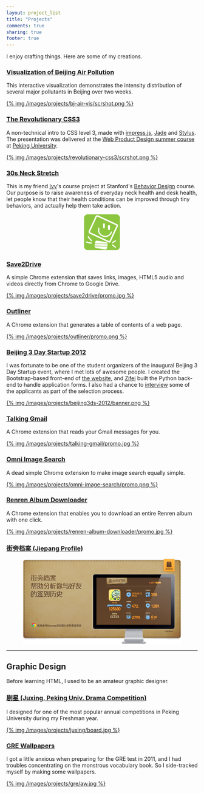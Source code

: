 ```yaml
---
layout: project_list
title: "Projects"
comments: true
sharing: true
footer: true
---
```


I enjoy crafting things. Here are some of my creations.

<h3><a href="http://scottcheng.github.com/bj-air-vis/" class="external">Visualization of Beijing Air Pollution</a></h3>

This interactive visualization demonstrates the intensity distribution of several major pollutants in Beijing over two weeks.

[{% img /images/projects/bj-air-vis/scrshot.png %}](http://scottcheng.github.com/bj-air-vis/)


<h3><a href="http://scottcheng.github.com/revolutionary-css3/" class="external">The Revolutionary CSS3</a></h3>

A non-technical intro to CSS level 3, made with [impress.js](http://bartaz.github.com/impress.js/), [Jade](http://jade-lang.com/) and [Stylus](http://learnboost.github.com/stylus/). The presentation was delivered at the [Web Product Design summer course](http://webprodesign.pku.edu.cn/) at [Peking University](http://www.pku.edu.cn/).

[{% img /images/projects/revolutionary-css3/scrshot.png %}](http://scottcheng.github.com/revolutionary-css3/)


<h3><a href="https://chrome.google.com/webstore/detail/30s-neck-stretch/pcdcihhemnmdojkkhloildjcoobklnhb" class="external">30s Neck Stretch</a></h3>

This is my friend [Ivy](http://ivyguo.squarespace.com/)'s course project at Stanford's [Behavior Design](http://captology.stanford.edu/projects/behaviordesign.html) course. Our purpose is to raise awareness of everyday neck health and desk health, let people know that their health conditions can be improved through tiny behaviors, and actually help them take action.

<p style="text-align:center"><a href="https://chrome.google.com/webstore/detail/30s-neck-stretch/pcdcihhemnmdojkkhloildjcoobklnhb"><img src="/images/projects/neck-stretch/logo.png" class="no-shadow" width="96" height="96" /></a></p>


<h3><a href="save2drive/">Save2Drive</a></h3>

A simple Chrome extension that saves links, images, HTML5 audio and videos directly from Chrome to Google Drive.

[{% img /images/projects/save2drive/promo.jpg %}](save2drive/)


<h3><a href="outliner/">Outliner</a></h3>

A Chrome extension that generates a table of contents of a web page.

[{% img /images/projects/outliner/promo.png %}](outliner/)


<h3><a href="http://www.beijing3ds.org/" class="external">Beijing 3 Day Startup 2012</a></h3>

I was fortunate to be one of the student organizers of the inaugural Beijing 3 Day Startup event, where I met lots of awesome people. I created the Bootstrap-based front-end of [the website](http://www.beijing3ds.org/), and [Zifei](http://www.zifeishan.org/) built the Python back-end to handle application forms. I also had a chance to [interview](/blog/2012/10/what-i-learned-as-an-interviewer/) some of the applicants as part of the selection process.

[{% img /images/projects/beijing3ds-2012/banner.png %}](http://www.beijing3ds.org/)


<h3><a href="talking-gmail/">Talking Gmail</a></h3>

A Chrome extension that reads your Gmail messages for you.

[{% img /images/projects/talking-gmail/promo.jpg %}](talking-gmail/)


<h3><a href="omni-image-search/">Omni Image Search</a></h3>

A dead simple Chrome extension to make image search equally simple.

[{% img /images/projects/omni-image-search/promo.png %}](omni-image-search/)


<h3><a href="renren-album-downloader/">Renren Album Downloader</a></h3>

A Chrome extension that enables you to download an entire Renren album with one click.

[{% img /images/projects/renren-album-downloader/promo.jpg %}](renren-album-downloader/)


<!-- <h3><a href="yourong/">友容 (Yourong)</a></h3> -->

<!-- TODO -->


<h3><a href="jieprofile/" class="external">街旁档案 (Jiepang Profile)</a></h3>

<!-- TODO -->

<p style="text-align:center"><a href="jieprofile/"><img src="/images/projects/jieprofile/splash.png" width="418" class="no-shadow" /></a></p>

<!-- find the splash form vaio z -->


- - -


## Graphic Design

Before learning HTML, I used to be an amateur graphic designer.


<h3><a href="juxing/">剧星 (Juxing, Peking Univ. Drama Competition)</a></h3>

I designed for one of the most popular annual competitions in Peking University during my Freshman year.

[{% img /images/projects/juxing/board.jpg %}](juxing/)


<h3><a href="gre-wallpapers/">GRE Wallpapers</a></h3>

I got a little anxious when preparing for the GRE test in 2011, and I had troubles concentrating on the monstrous vocabulary book. So I side-tracked myself by making some wallpapers.

[{% img /images/projects/gre/aw.jpg %}](gre-wallpapers/)


<script src='/javascripts/libs/jquery.min.js'></script>
<script>
$.noConflict();
jQuery(function($) {
  $('a:has(img)').css('border-bottom', 'none');
});
// <a class="external"></a>
// put a link icon on the left
</script>